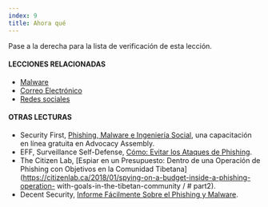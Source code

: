 ```yaml
---
index: 9
title: Ahora qué
---
```

Pase a la derecha para la lista de verificación de esta lección.

#### **LECCIONES RELACIONADAS**

*   [Malware](umbrella://information/malware)
*   [Correo Electrónico](umbrella://communications/email)
*   [Redes sociales](umbrella://communications/social-media)

#### **OTRAS LECTURAS**

*   Security First, [Phishing, Malware e Ingeniería Social](https://advocacyassembly.org/en/courses/30/#/chapter/1/lesson/1), una capacitación en línea gratuita en Advocacy Assembly.
*   EFF, Surveillance Self-Defense, [Cómo: Evitar los Ataques de Phishing](https://ssd.eff.org/en/module/how-avoid-phishing-attacks).
*   The Citizen Lab, [Espiar en un Presupuesto: Dentro de una Operación de Phishing con Objetivos en la Comunidad Tibetana](https://citizenlab.ca/2018/01/spying-on-a-budget-inside-a-phishing-operation- with-goals-in-the-tibetan-community / # part2).
*   Decent Security, [Informe Fácilmente Sobre el Phishing y Malware](https://decentsecurity.com/#/malware-web-and-phishing-investigation/).